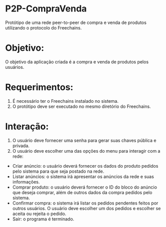 # P2P-CompraVenda
Protótipo de uma rede peer-to-peer de compra e venda de produtos utilizando o protocolo do Freechains.

# Objetivo:
O objetivo da aplicação criada é a compra e venda de produtos pelos usuários. 

# Requerimentos:
1. É necessário ter o Freechains instalado no sistema.
2. O protótipo deve ser executado no mesmo diretório do Freechains.

# Interação:
1. O usuário deve fornecer uma senha para gerar suas chaves pública e privada.
2. O usuário deve escolher uma das opções do menu para interagir com a rede:
  - Criar anúncio: o usuário deverá fornecer os dados do produto pedidos pelo sistema para que seja postado na rede.
  - Listar anúncios: o sistema irá apresentar os anúncios da rede e suas informações.
  - Comprar produto: o usuário deverá fornecer o ID do bloco do anúncio que deseja comprar, além de outros dados da compra pedidos pelo sistema.
  - Confirmar compra: o sistema irá listar os pedidos pendentes feitos por outros usuários. O usuário deve escolher um dos pedidos e escolher se aceita ou rejeita o pedido.
  - Sair: o programa é terminado.
